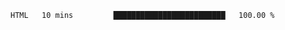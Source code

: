 
<!--START_SECTION:waka-->

```txt
HTML   10 mins         █████████████████████████   100.00 %
```

<!--END_SECTION:waka-->
